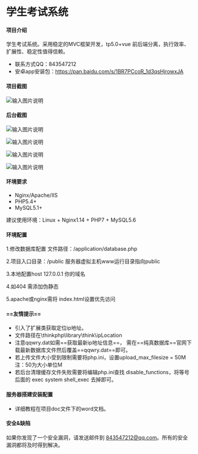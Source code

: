 # 学生考试系统


#### 项目介绍
学生考试系统。采用稳定的MVC框架开发，tp5.0+vue 前后端分离，执行效率、扩展性、稳定性值得信赖。


- 联系方式QQ：843547212
- 安卓app安装包：https://pan.baidu.com/s/1BR7PCcoR_1d3qsHjrowxJA 


#### 项目截图
![输入图片说明](https://github.com/wycilu/exam/tree/master/public/dist/img/bg.1b97f9f5.jpg "前端.jpg")

#### 后台截图
![输入图片说明]( "后台-商品列表.png")

![输入图片说明]( "后台-新增商品.png")

![输入图片说明]( "后台-首页设计.png")

![输入图片说明]( "后台-配送设置.png")

#### 环境要求
- Nginx/Apache/IIS
- PHP5.4+
- MySQL5.1+

建议使用环境：Linux + Nginx1.14 + PHP7 + MySQL5.6

#### 环境配置
1.修改数据库配置     文件路径：/application/database.php  

2.项目入口目录：/public  服务器虚拟主机www运行目录指向public

3.本地配置host 127.0.0.1 你的域名

4.如404 需添加伪静态

5.apache或nginx需将 index.html设置优先访问

#### ==友情提示==
- 引入了扩展类获取定位ip地址。
- 文件路径在\thinkphp\library\think\ipLocation
- 注意qqwry.dat如需==获取最新ip地址信息==， 需在==纯真数据库==官网下载最新数据库文件然后覆盖==qqwry.dat==即可。
- 若上传文件大小受到限制需要将php.ini，设置upload_max_filesize = 50M     注：50为大小单位M
- 若后台清理缓存文件失败需要将编辑php.ini查找 disable_functions，将等号后面的 exec system shell_exec 去掉即可。

#### 服务器搭建安装配置
- 详细教程在项目doc文件下的word文档。

#### 安全&缺陷
如果你发现了一个安全漏洞，请发送邮件到 843547212@qq.com。所有的安全漏洞都将及时得到解决。